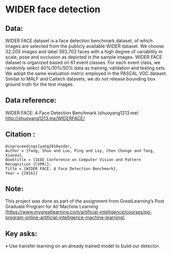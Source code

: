 # WIDER face detection
## Data:
WIDER FACE dataset is a face detection benchmark dataset, of which images are selected from the publicly available WIDER dataset. We choose 32,203 images and label 393,703 faces with a high degree of variability in scale, pose and occlusion as depicted in the sample images. WIDER FACE dataset is organized based on 61 event classes. For each event class, we randomly select 40%/10%/50% data as training, validation and testing sets. We adopt the same evaluation metric employed in the PASCAL VOC dataset. Similar to MALF and Caltech datasets, we do not release bounding box ground truth for the test images. 
## Data reference: 
WIDER FACE: A Face Detection Benchmark (shuoyang1213.me) http://shuoyang1213.me/WIDERFACE/
## Citation :
	@inproceedings{yang2016wider,
	Author = {Yang, Shuo and Luo, Ping and Loy, Chen Change and Tang, Xiaoou},
	Booktitle = {IEEE Conference on Computer Vision and Pattern Recognition (CVPR)},
	Title = {WIDER FACE: A Face Detection Benchmark},
	Year = {2016}}
## Note:
This project was done as part of the assignment from GreatLearning’s Post Graduate Program for AI/ Machine Learning [https://www.mygreatlearning.com/artificial-intelligence/courses/pg-program-online-artificial-intelligence-machine-learning]

## Key asks:
•	Use transfer learning on an already trained model to build our detector. 

